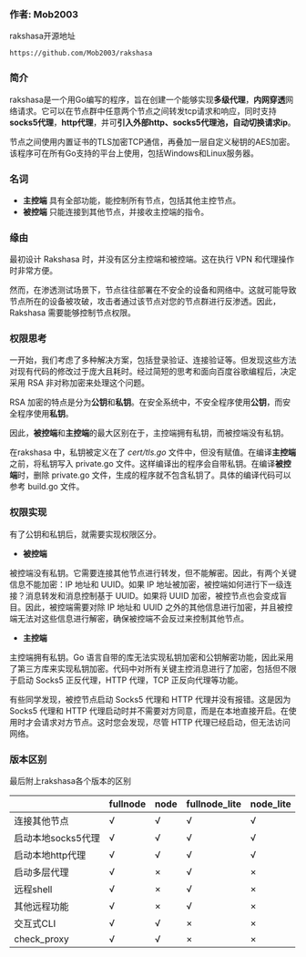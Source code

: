
### 作者: Mob2003
rakshasa开源地址
```url
https://github.com/Mob2003/rakshasa
```
### 简介
rakshasa是一个用Go编写的程序，旨在创建一个能够实现**多级代理**，**内网穿透**网络请求。它可以在节点群中任意两个节点之间转发tcp请求和响应，同时支持**socks5代理**，**http代理**，并可**引入外部http、socks5代理池，自动切换请求ip**。

节点之间使用内置证书的TLS加密TCP通信，再叠加一层自定义秘钥的AES加密。该程序可在所有Go支持的平台上使用，包括Windows和Linux服务器。

### 名词
- **主控端** 具有全部功能，能控制所有节点，包括其他主控节点。
- **被控端** 只能连接到其他节点，并接收主控端的指令。

### 缘由

最初设计 Rakshasa 时，并没有区分主控端和被控端。这在执行 VPN 和代理操作时非常方便。

然而，在渗透测试场景下，节点往往部署在不安全的设备和网络中。这就可能导致节点所在的设备被攻破，攻击者通过该节点对您的节点群进行反渗透。因此，Rakshasa 需要能够控制节点权限。

### 权限思考

一开始，我们考虑了多种解决方案，包括登录验证、连接验证等。但发现这些方法对现有代码的修改过于庞大且耗时。经过简短的思考和面向百度谷歌编程后，决定采用 RSA 非对称加密来处理这个问题。

RSA 加密的特点是分为**公钥**和**私钥**。在安全系统中，不安全程序使用**公钥**，而安全程序使用**私钥**。

因此，**被控端**和**主控端**的最大区别在于，主控端拥有私钥，而被控端没有私钥。

在rakshasa 中，私钥被定义在了 _cert/tls.go_ 文件中，但没有赋值。在编译**主控端**之前，将私钥写入 private.go 文件。这样编译出的程序会自带私钥。在编译**被控端**时，删除 private.go 文件，生成的程序就不包含私钥了。具体的编译代码可以参考 build.go 文件。

### 权限实现

有了公钥和私钥后，就需要实现权限区分。

- **被控端**

被控端没有私钥。它需要连接其他节点进行转发，但不能解密。因此，有两个关键信息不能加密：IP 地址和 UUID。如果 IP 地址被加密，被控端如何进行下一级连接？消息转发和消息控制基于 UUID。如果将 UUID 加密，被控节点也会变成盲目。因此，被控端需要对除 IP 地址和 UUID 之外的其他信息进行加密，并且被控端无法对这些信息进行解密，确保被控端不会反过来控制其他节点。
        
        
- **主控端**
		
主控端拥有私钥。Go 语言自带的库无法实现私钥加密和公钥解密功能，因此采用了第三方库来实现私钥加密。代码中对所有关键主控消息进行了加密，包括但不限于启动 Socks5 正反代理，HTTP 代理，TCP 正反向代理等功能。

有些同学发现，被控节点启动 Socks5 代理和 HTTP 代理并没有报错。这是因为 Socks5 代理和 HTTP 代理启动时并不需要对方同意，而是在本地直接开启。在使用时才会请求对方节点。这时您会发现，尽管 HTTP 代理已经启动，但无法访问网络。
		
### 版本区别

最后附上rakshasa各个版本的区别

|     | fullnode  | node|fullnode_lite|node_lite|
|  ----  | ----  |----  |----  |----  |
|连接其他节点  | √ |√ |√ |√ |
|启动本地socks5代理 | √ |√ |√ |√ |
|启动本地http代理 | √ |√ |√ |√ |
|启动多层代理 | √ |× |√ |× |
|远程shell| √ |× |√ |× |
|其他远程功能| √ |× |√ |× |
| 交互式CLI  | √ |√ |× |× |
| check_proxy  | √ |√ |× |× |

